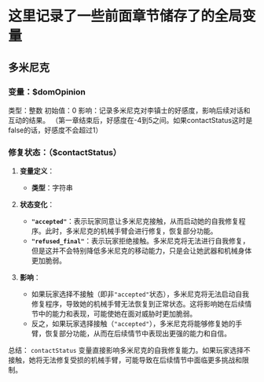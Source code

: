 # 这里记录了一些前面章节储存了的全局变量

## 多米尼克
### 变量：$domOpinion
类型：整数
初始值：0
影响：记录多米尼克对李镇士的好感度，影响后续对话和互动的结果。
（第一章结束后，好感度在-4到5之间。如果contactStatus这时是false的话，好感度不会超过1）

### 修复状态：（$contactStatus）

1. **变量定义**：
   - **类型**：字符串

2. **状态变化**：
   - **`"accepted"`**：表示玩家同意让多米尼克接触，从而启动她的自我修复程序。此时，多米尼克的机械手臂会进行修复，恢复部分功能。
   - **`"refused_final"`**：表示玩家拒绝接触。多米尼克将无法进行自我修复，但是这并不会特别降低多米尼克的移动能力，只是会让她武器和机械身体更加脆弱。

3. **影响**：
   - 如果玩家选择不接触（即非`"accepted"`状态），多米尼克将无法启动自我修复程序，导致她的机械手臂无法恢复到正常状态。这将影响她在后续情节中的能力和表现，可能使她在面对威胁时更加脆弱。
   - 反之，如果玩家选择接触（`"accepted"`），多米尼克将能够修复她的手臂，恢复部分功能，从而在后续情节中表现出更强的能力和自信。

总结：
`contactStatus` 变量直接影响多米尼克的自我修复能力。如果玩家选择不接触，她将无法修复受损的机械手臂，可能导致在后续情节中面临更多挑战和限制。
